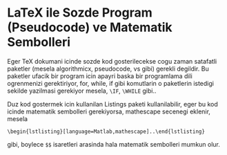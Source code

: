 # LaTeX ile Sozde Program (Pseudocode) ve Matematik Sembolleri

Eger TeX dokumani icinde sozde kod gosterilecekse cogu zaman satafatli
paketler (mesela algorithmicx, pseudocode, vs gibi) gerekli
degildir. Bu paketler ufacik bir program icin apayri baska bir
programlama dili ogrenmenizi gerektiriyor, for, while, if gibi
komutlarin o paketlerin istedigi sekilde yazilmasi gerekiyor mesela,
`\IF`, `\WHILE` gibi..

Duz kod gostermek icin kullanilan Listings paketi kullanilabilir, eger
bu kod icinde matematik sembolleri gerekiyorsa, mathescape secenegi
eklenir, mesela

```
\begin{lstlisting}[language=Matlab,mathescape]..\end{lstlisting}
```

gibi, boylece `$$` isaretleri arasinda hala matematik sembolleri mumkun
olur.





